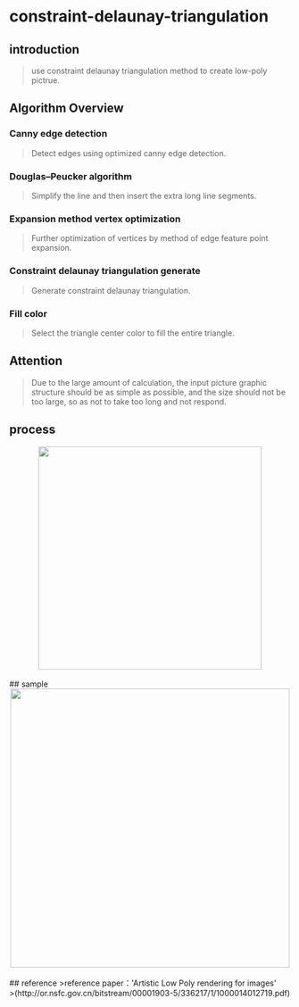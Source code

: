 # constraint-delaunay-triangulation
## introduction
>use constraint delaunay triangulation method to create low-poly pictrue.<br>
## Algorithm Overview
### Canny edge detection
>Detect edges using optimized canny edge detection.<br>
### Douglas–Peucker algorithm
>Simplify the line and then insert the extra long line segments.<br>
### Expansion method vertex optimization
>Further optimization of vertices by method of edge feature point expansion.<br>
### Constraint delaunay triangulation generate
>Generate constraint delaunay triangulation.<br>
### Fill color
>Select the triangle center color to fill the entire triangle.<br>
## Attention
>Due to the large amount of calculation, the input picture graphic structure should be as simple as possible, and the size should not be too large, so as not to take too long and not respond.<br>
## process
<div align=center><img src="https://github.com/Tiantian-kaixin/constraint-delaunay-triangulation.js/raw/master/sample/progress.png" width="400" /></div><br>
## sample
<div align=center><img src="https://github.com/Tiantian-kaixin/constraint-delaunay-triangulation.js/raw/master/sample/result.png" width="500" /></div><br>
## reference
>reference paper：'Artistic Low Poly rendering for images'<br>
>(http://or.nsfc.gov.cn/bitstream/00001903-5/336217/1/1000014012719.pdf)

